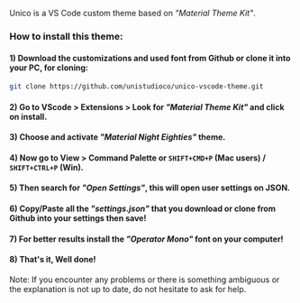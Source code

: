 Unico is a VS Code custom theme based on *"Material Theme Kit"*.

### How to install this theme:

#### 1) Download the customizations and used font from Github or clone it into your PC, for cloning:
```sh
git clone https://github.com/unistudioco/unico-vscode-theme.git
```
#### 2) Go to VScode > Extensions > Look for *"Material Theme Kit"* and click on install.
#### 3) Choose and activate *"Material Night Eighties"* theme.
#### 4) Now go to View > Command Palette or `SHIFT+CMD+P` (Mac users) / `SHIFT+CTRL+P` (Win).
#### 5) Then search for *"Open Settings"*, this will open user settings on JSON.
#### 6) Copy/Paste all the *"settings.json"* that you download or clone from Github into your settings then save!
#### 7) For better results install the *"Operator Mono"* font on your computer!
#### 8) That's it, Well done!

Note: If you encounter any problems or there is something ambiguous or the explanation is not up to date, do not hesitate to ask for help.